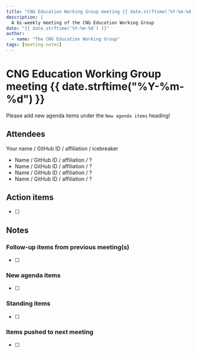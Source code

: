 ```yaml
---
title: "CNG Education Working Group meeting {{ date.strftime('%Y-%m-%d') }}"
description: |
  A bi-weekly meeting of the CNG Education Working Group
date: "{{ date.strftime('%Y-%m-%d') }}"
author:
  - name: "The CNG Education Working Group"
tags: [meeting-notes]
---
```


# CNG Education Working Group meeting {{ date.strftime("%Y-%m-%d") }}

Please add new agenda items under the `New agenda items` heading!


## Attendees

Your name / GitHub ID / affiliation / icebreaker

* Name / GitHub ID / affiliation / ?
* Name / GitHub ID / affiliation / ?
* Name / GitHub ID / affiliation / ?
* Name / GitHub ID / affiliation / ?


## Action items

- [ ]


## Notes

### Follow-up items from previous meeting(s)

- [ ]


### New agenda items

- [ ]


### Standing items

- [ ]


### Items pushed to next meeting

- [ ]
